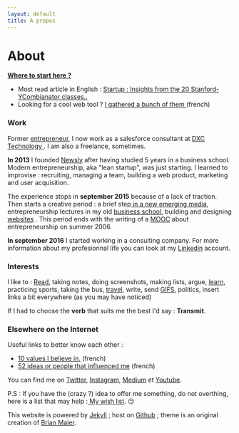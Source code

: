 ```yaml
---
layout: default
title: A propos
---
```


<div class="post">
  <h1 class="pageTitle">About</h1>


  <b><u> <p> Where to start here ? </p></u></b>  
  <ul>
      <li>Most read article in English : <a href=/insights-how-to-start-a-startup-yc-stanford-season-1> Startup : Insights from the 20 Stanford-YCombianator classes..</a></li>
      <li>Looking for a cool web tool ? <a href="/Outils">I gathered a bunch of them </a> (french)</li>
  </ul>

  <h3>Work </h3>
  <p> Former <a href="/startups">entrepreneur</a>, I now work as a salesforce consultant at <a href="https://www.dxc.technology/"> DXC Technology </a>. I am also a freelance, sometimes.</p> 

  <p> <b>In 2013</b> I founded <a href="https://vimeo.com/89918281">Newsly</a> after having studied 5 years in a business school. Modern entrepreneurship, aka "lean startup", was just starting. I learned to improvise : recruiting, managing a team, building a web product, marketing and user acquisition.</p> 

  <p> The experience stops in <b>september 2015</b> because of a lack of traction. Then starts a  creative period : a brief step<a href="https://www.brief.me/"> in a new emerging media</a>, entrepreneurship lectures in my old <a href="http://www.emlv.fr/"> business school</a>, building and designing <a href="/Portfolio">websites</a> . This period ends with the writing  of a <a href="https://www.udemy.com/startuptour/?couponCode=DAVIDWISE.FR">MOOC</a> about entrepreneurship on summer 2006.</p> 

  <p><b>In september 2016</b> I started working in a consulting company. For more information about my profesionnal life you can look at my <a href="">Linkedin</a> account.</p> 

  <h3>Interests</h3>
  <p> I like to : <a href="/bibliotheque">Read</a>, taking notes, doing screenshots, making lists, argue, <a href="/bibliotheque">learn</a>, practicing sports, taking the bus, <a href="https://www.instagram.com/dawise_/">travel</a>, write, send <a href="https://giphy.com/">GIFS</a>, politics, insert links a bit everywhere (as you may have noticed) </p>

  <p> If I had to choose the <b>verb</b> that suits me the best I'd say : <b>Transmit</b>. 

  <h3> Elsewhere on the Internet</h3>
  <p>Useful links to better know each other :</p> 
      <ul>
      <li><a href="https://medium.com/@dawise_/my-10-favorite-quotes-yet-3f8a4122336b"> 10 values I believe in.</a> (french)</li>
      <li><a href="http://challenge52.tumblr.com/"> 52 ideas or people that influenced me</a> (french)</li>
     </ul>

 <p>You can find me on <a href="https://twitter.com/dawise_">Twitter</a>, <a href="https://www.instagram.com/dawise_/">Instagram</a>, <a href="https://medium.com/@dawise_">Medium</a> et <a href="https://www.youtube.com/channel/UCUtv9U3_GGoBrp_YvSWUj7A">Youtube</a>.</p>

 <p>P.S : If you have the (crazy ?) idea to offer me something, do not overthing, here is a list that may help :<a href="https://kit.com/dawise/la-liste-des-mes-envies"> My wish list</a>. &#128527;</p>

<p> This website is powered by <a href="https://jekyllrb.com/">Jekyll</a> ; host on <a href="https://github.com/">Github</a> ; theme is an original creation of <a href="http://brianmaierjr.com">Brian Maier</a>.</p>